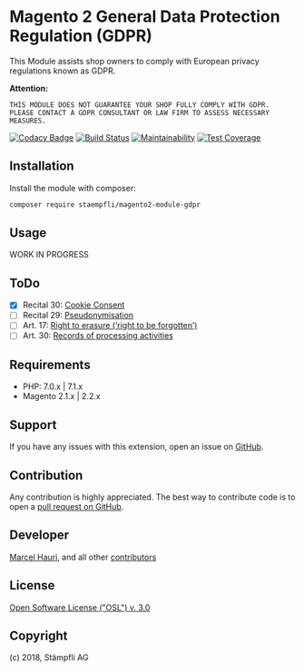 
# Magento 2 General Data Protection Regulation (GDPR)  

This Module assists shop owners to comply with European privacy regulations known as GDPR. 

**Attention:**  

    THIS MODULE DOES NOT GUARANTEE YOUR SHOP FULLY COMPLY WITH GDPR.
    PLEASE CONTACT A GDPR CONSULTANT OR LAW FIRM TO ASSESS NECESSARY MEASURES.

[![Codacy Badge](https://api.codacy.com/project/badge/Grade/b875b8a401a748b09f621705823dd148)](https://www.codacy.com/app/Staempfli/magento2-module-gdpr?utm_source=github.com&amp;utm_medium=referral&amp;utm_content=staempfli/magento2-module-gdpr&amp;utm_campaign=Badge_Grade)
[![Build Status](https://travis-ci.org/staempfli/magento2-module-gdpr.svg?branch=develop)](https://travis-ci.org/staempfli/magento2-module-gdpr)
[![Maintainability](https://api.codeclimate.com/v1/badges/064c156cf745f41674ba/maintainability)](https://codeclimate.com/github/staempfli/magento2-module-gdpr/maintainability)
[![Test Coverage](https://api.codeclimate.com/v1/badges/064c156cf745f41674ba/test_coverage)](https://codeclimate.com/github/staempfli/magento2-module-gdpr/test_coverage)  
  
  
## Installation  
  
Install the module with composer:  
  
```sh  
composer require staempfli/magento2-module-gdpr  
```  
  
## Usage  
  
WORK IN PROGRESS  


## ToDo

 - [x] Recital 30: [Cookie Consent](https://gdpr-info.eu/recitals/no-30/)
 - [ ] Recital 29: [Pseudonymisation](https://gdpr-info.eu/recitals/no-29/) 
 - [ ] Art. 17: [Right to erasure (‘right to be forgotten’)](https://gdpr-info.eu/art-17-gdpr/)
 - [ ] Art. 30: [Records of processing activities](https://gdpr-info.eu/art-17-gdpr/)
  
## Requirements  
  
- PHP: 7.0.x | 7.1.x  
- Magento 2.1.x | 2.2.x  
  
Support  
-------  
If you have any issues with this extension, open an issue on [GitHub](https://github.com/staempfli/magento2-module-gdpr/issues).  
  
Contribution  
------------  
Any contribution is highly appreciated. The best way to contribute code is to open a [pull request on GitHub](https://help.github.com/articles/using-pull-requests).  
  
Developer  
---------  
[Marcel Hauri](https://github.com/mhauri), and all other [contributors](https://github.com/staempfli/magento2-module-gdpr/contributors)  
  
License  
-------  
[Open Software License ("OSL") v. 3.0](https://opensource.org/licenses/OSL-3.0)  
  
Copyright  
---------  
(c) 2018, Stämpfli AG